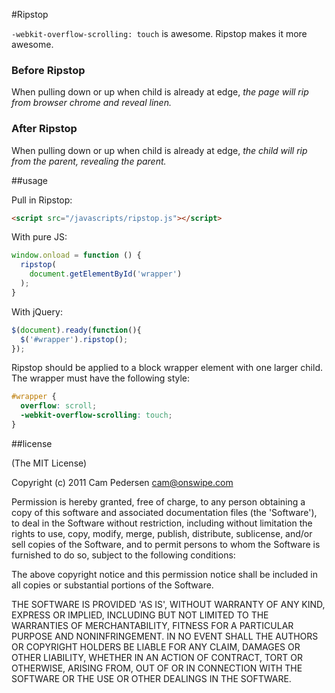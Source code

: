 #Ripstop

`-webkit-overflow-scrolling: touch` is awesome. Ripstop makes it more awesome.

### Before Ripstop

When pulling down or up when child is already at edge, 
_the page will rip from browser chrome and reveal linen._

### After Ripstop

When pulling down or up when child is already at edge, 
_the child will rip from the parent, revealing the parent._

##usage

Pull in Ripstop:

````html
<script src="/javascripts/ripstop.js"></script>
````

With pure JS:

````javascript
window.onload = function () {
  ripstop(
    document.getElementById('wrapper')
  );
}
````

With jQuery:

````javascript
$(document).ready(function(){
  $('#wrapper').ripstop();
});
````

Ripstop should be applied to a block wrapper element with one larger child.
The wrapper must have the following style:

````css
#wrapper {
  overflow: scroll;
  -webkit-overflow-scrolling: touch;
}
````

##license

(The MIT License)

Copyright (c) 2011 Cam Pedersen <cam@onswipe.com>

Permission is hereby granted, free of charge, to any person obtaining a copy of this software and associated documentation files (the 'Software'), to deal in the Software without restriction, including without limitation the rights to use, copy, modify, merge, publish, distribute, sublicense, and/or sell copies of the Software, and to permit persons to whom the Software is furnished to do so, subject to the following conditions:

The above copyright notice and this permission notice shall be included in all copies or substantial portions of the Software.

THE SOFTWARE IS PROVIDED 'AS IS', WITHOUT WARRANTY OF ANY KIND, EXPRESS OR IMPLIED, INCLUDING BUT NOT LIMITED TO THE WARRANTIES OF MERCHANTABILITY, FITNESS FOR A PARTICULAR PURPOSE AND NONINFRINGEMENT. IN NO EVENT SHALL THE AUTHORS OR COPYRIGHT HOLDERS BE LIABLE FOR ANY CLAIM, DAMAGES OR OTHER LIABILITY, WHETHER IN AN ACTION OF CONTRACT, TORT OR OTHERWISE, ARISING FROM, OUT OF OR IN CONNECTION WITH THE SOFTWARE OR THE USE OR OTHER DEALINGS IN THE SOFTWARE.


